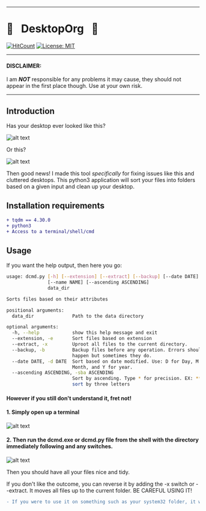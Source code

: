------------------------------------------------------------------------

# :file_folder: &nbsp; DesktopOrg &nbsp; :file_folder:

[![HitCount](http://hits.dwyl.io/saleguas/desktoporganizer.svg)](http://hits.dwyl.io/saleguas/desktoporganizer) [![License: MIT](https://img.shields.io/badge/License-MIT-yellow.svg)](https://opensource.org/licenses/MIT) 

------------------------------------------------------------------------

#### DISCLAIMER:
I am ***NOT*** responsible for any problems it may cause, they should not appear in the first place though. 
Use at your own risk.

------------------------------------------------------------------------

## Introduction

Has your desktop ever looked like this?

![alt text](https://lureofmac.com/wp-content/uploads/2013/12/for-a-faster-mac.jpg)

Or this?

![alt text](http://gcpcafe.com/wp-content/uploads/2013/05/cluttered-dessktop.jpg?w=300)

Then good news! I made this tool *specifically* for fixing issues like this and cluttered desktops. This python3 application will sort your files into folders based on a given input and clean up your desktop.

## Installation requirements

```diff
+ tqdm == 4.30.0
+ python3
+ Access to a terminal/shell/cmd
```
## Usage

If you want the help output, then here you go:
```bash
usage: dcmd.py [-h] [--extension] [--extract] [--backup] [--date DATE]
               [--name NAME] [--ascending ASCENDING]
               data_dir

Sorts files based on their attributes

positional arguments:
  data_dir              Path to the data directory

optional arguments:
  -h, --help            show this help message and exit
  --extension, -e       Sort files based on extension
  --extract, -x         Uproot all files to the current directory.
  --backup, -b          Backup files before any operation. Errors should not
                        happen but sometimes they do.
  --date DATE, -d DATE  Sort based on date modified. Use: D for Day, M for
                        Month, and Y for year.
  --ascending ASCENDING, -sba ASCENDING
                        Sort by ascending. Type * for precision. EX: *** would
                        sort by three letters

```

#### However if you still don't understand it, fret not!
#### 1. Simply open up a terminal
![alt text](https://github.com/saleguas/desktoporganizer/blob/master/images/opencmd.gif)

#### 2. Then run the dcmd.exe or dcmd.py file from the shell with the directory immediately following and any switches.
![alt text](https://github.com/saleguas/desktoporganizer/blob/master/images/go.gif)

Then you should have all your files nice and tidy.

If you don't like the outcome, you can reverse it by adding the -x switch or --extract. It moves all files up to the current folder. BE CAREFUL USING IT! 
```diff
- If you were to use it on something such as your system32 folder, it would destroy your computer.
```




